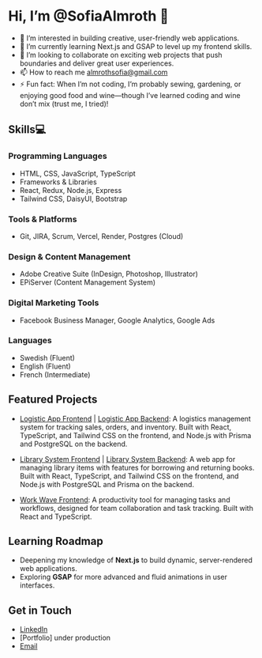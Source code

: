 # Hi, I’m @SofiaAlmroth 👋
- 👀 I’m interested in  building creative, user-friendly web applications.
- 🌱 I’m currently learning Next.js and GSAP to level up my frontend skills.
- 💞️ I’m looking to collaborate on exciting web projects that push boundaries and deliver great user experiences.
- 📫 How to reach me almrothsofia@gmail.com
- ⚡ Fun fact: When I’m not coding, I’m probably sewing, gardening, or enjoying good food and wine—though I’ve learned coding and wine don’t mix (trust me, I tried)!

## Skills💻 
### Programming Languages
- HTML, CSS, JavaScript, TypeScript
- Frameworks & Libraries
- React, Redux, Node.js, Express
- Tailwind CSS, DaisyUI, Bootstrap
### Tools & Platforms
- Git, JIRA, Scrum, Vercel, Render, Postgres (Cloud)
### Design & Content Management
- Adobe Creative Suite (InDesign, Photoshop, Illustrator)
- EPiServer (Content Management System)
### Digital Marketing Tools
- Facebook Business Manager, Google Analytics, Google Ads
### Languages
- Swedish (Fluent)
- English (Fluent)
- French (Intermediate)

## Featured Projects
- [Logistic App Frontend](https://github.com/SofiaAlmroth/logistic_app_FE) | [Logistic App Backend](https://github.com/SofiaAlmroth/logistic_app_BE): A logistics management system for tracking sales, orders, and inventory. Built with React, TypeScript, and Tailwind CSS on the frontend, and Node.js with Prisma and PostgreSQL on the backend.
  
- [Library System Frontend](https://github.com/SofiaAlmroth/library_system_FE) | [Library System Backend](https://github.com/SofiaAlmroth/library_system_BE): A web app for managing library items with features for borrowing and returning books. Built with React, TypeScript, and Tailwind CSS on the frontend, and Node.js with PostgreSQL and Prisma on the backend.

- [Work Wave Frontend](https://github.com/SofiaAlmroth/work_wave): A productivity tool for managing tasks and workflows, designed for team collaboration and task tracking. Built with React and TypeScript.


## Learning Roadmap
- Deepening my knowledge of **Next.js** to build dynamic, server-rendered web applications.
- Exploring **GSAP** for more advanced and fluid animations in user interfaces.

## Get in Touch
- [LinkedIn](https://www.linkedin.com/in/sofia-almroth-9a079236/)
- [Portfolio] under production
- [Email](mailto:almrothsofia@gmail.com)
